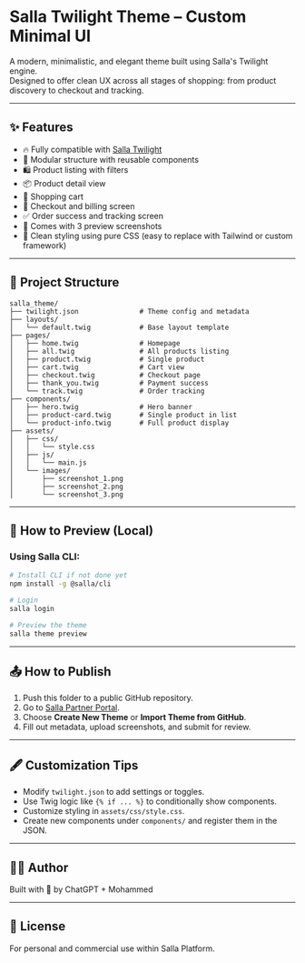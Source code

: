 # Salla Twilight Theme – Custom Minimal UI

A modern, minimalistic, and elegant theme built using Salla's Twilight engine.  
Designed to offer clean UX across all stages of shopping: from product discovery to checkout and tracking.

---

## ✨ Features

- 🔥 Fully compatible with [Salla Twilight](https://docs.salla.dev/)
- 🧱 Modular structure with reusable components
- 🛍 Product listing with filters
- 📦 Product detail view
- 🛒 Shopping cart
- 🧾 Checkout and billing screen
- ✅ Order success and tracking screen
- 📸 Comes with 3 preview screenshots
- 🎨 Clean styling using pure CSS (easy to replace with Tailwind or custom framework)

---

## 🧩 Project Structure

```
salla_theme/
├── twilight.json               # Theme config and metadata
├── layouts/
│   └── default.twig            # Base layout template
├── pages/
│   ├── home.twig               # Homepage
│   ├── all.twig                # All products listing
│   ├── product.twig            # Single product
│   ├── cart.twig               # Cart view
│   ├── checkout.twig           # Checkout page
│   ├── thank_you.twig          # Payment success
│   └── track.twig              # Order tracking
├── components/
│   ├── hero.twig               # Hero banner
│   ├── product-card.twig       # Single product in list
│   └── product-info.twig       # Full product display
├── assets/
│   ├── css/
│   │   └── style.css
│   ├── js/
│   │   └── main.js
│   └── images/
│       ├── screenshot_1.png
│       ├── screenshot_2.png
│       └── screenshot_3.png
```

---

## 🧪 How to Preview (Local)

### Using Salla CLI:
```bash
# Install CLI if not done yet
npm install -g @salla/cli

# Login
salla login

# Preview the theme
salla theme preview
```

---

## 📤 How to Publish

1. Push this folder to a public GitHub repository.
2. Go to [Salla Partner Portal](https://partners.salla.sa).
3. Choose **Create New Theme** or **Import Theme from GitHub**.
4. Fill out metadata, upload screenshots, and submit for review.

---

## 🖋 Customization Tips

- Modify `twilight.json` to add settings or toggles.
- Use Twig logic like `{% if ... %}` to conditionally show components.
- Customize styling in `assets/css/style.css`.
- Create new components under `components/` and register them in the JSON.

---

## 🧑‍💻 Author

Built with 💛 by ChatGPT + Mohammed

---

## 🧾 License

For personal and commercial use within Salla Platform.